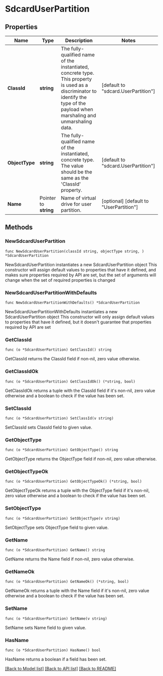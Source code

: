 # SdcardUserPartition

## Properties

Name | Type | Description | Notes
------------ | ------------- | ------------- | -------------
**ClassId** | **string** | The fully-qualified name of the instantiated, concrete type. This property is used as a discriminator to identify the type of the payload when marshaling and unmarshaling data. | [default to "sdcard.UserPartition"]
**ObjectType** | **string** | The fully-qualified name of the instantiated, concrete type. The value should be the same as the &#39;ClassId&#39; property. | [default to "sdcard.UserPartition"]
**Name** | Pointer to **string** | Name of virtual drive for user partition. | [optional] [default to "UserPartition"]

## Methods

### NewSdcardUserPartition

`func NewSdcardUserPartition(classId string, objectType string, ) *SdcardUserPartition`

NewSdcardUserPartition instantiates a new SdcardUserPartition object
This constructor will assign default values to properties that have it defined,
and makes sure properties required by API are set, but the set of arguments
will change when the set of required properties is changed

### NewSdcardUserPartitionWithDefaults

`func NewSdcardUserPartitionWithDefaults() *SdcardUserPartition`

NewSdcardUserPartitionWithDefaults instantiates a new SdcardUserPartition object
This constructor will only assign default values to properties that have it defined,
but it doesn't guarantee that properties required by API are set

### GetClassId

`func (o *SdcardUserPartition) GetClassId() string`

GetClassId returns the ClassId field if non-nil, zero value otherwise.

### GetClassIdOk

`func (o *SdcardUserPartition) GetClassIdOk() (*string, bool)`

GetClassIdOk returns a tuple with the ClassId field if it's non-nil, zero value otherwise
and a boolean to check if the value has been set.

### SetClassId

`func (o *SdcardUserPartition) SetClassId(v string)`

SetClassId sets ClassId field to given value.


### GetObjectType

`func (o *SdcardUserPartition) GetObjectType() string`

GetObjectType returns the ObjectType field if non-nil, zero value otherwise.

### GetObjectTypeOk

`func (o *SdcardUserPartition) GetObjectTypeOk() (*string, bool)`

GetObjectTypeOk returns a tuple with the ObjectType field if it's non-nil, zero value otherwise
and a boolean to check if the value has been set.

### SetObjectType

`func (o *SdcardUserPartition) SetObjectType(v string)`

SetObjectType sets ObjectType field to given value.


### GetName

`func (o *SdcardUserPartition) GetName() string`

GetName returns the Name field if non-nil, zero value otherwise.

### GetNameOk

`func (o *SdcardUserPartition) GetNameOk() (*string, bool)`

GetNameOk returns a tuple with the Name field if it's non-nil, zero value otherwise
and a boolean to check if the value has been set.

### SetName

`func (o *SdcardUserPartition) SetName(v string)`

SetName sets Name field to given value.

### HasName

`func (o *SdcardUserPartition) HasName() bool`

HasName returns a boolean if a field has been set.


[[Back to Model list]](../README.md#documentation-for-models) [[Back to API list]](../README.md#documentation-for-api-endpoints) [[Back to README]](../README.md)


